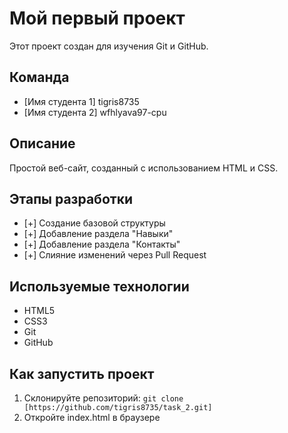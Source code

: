 # Мой первый проект

Этот проект создан для изучения Git и GitHub.

## Команда
- [Имя студента 1] tigris8735
- [Имя студента 2] wfhlyava97-cpu

## Описание
Простой веб-сайт, созданный с использованием HTML и CSS.

## Этапы разработки
- [+] Создание базовой структуры
- [+] Добавление раздела "Навыки"
- [+] Добавление раздела "Контакты"
- [+] Слияние изменений через Pull Request

## Используемые технологии
- HTML5
- CSS3
- Git
- GitHub

## Как запустить проект
1. Склонируйте репозиторий: `git clone [https://github.com/tigris8735/task_2.git]`
2. Откройте index.html в браузере
